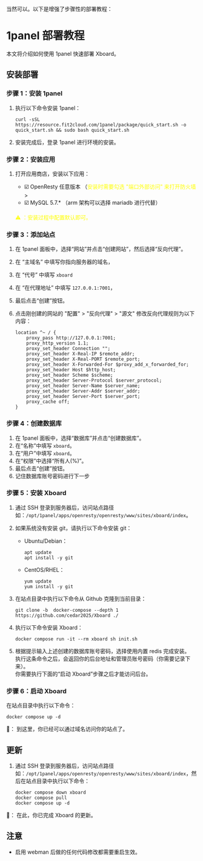 当然可以。以下是增强了步骤性的部署教程：

# 1panel 部署教程

本文将介绍如何使用 1panel 快速部署 Xboard。

## 安装部署

### 步骤 1：安装 1panel

1. 执行以下命令安装 1panel：

    ```
    curl -sSL https://resource.fit2cloud.com/1panel/package/quick_start.sh -o quick_start.sh && sudo bash quick_start.sh
    ```

2. 安装完成后，登录 1panel 进行环境的安装。

### 步骤 2：安装应用

1. 打开应用商店，安装以下应用：

    - ☑️ OpenResty 任意版本 （<span style="color:yellow">安装时需要勾选 "端口外部访问" 来打开防火墙</span>>
    - ☑️ MySQL 5.7.\* （arm 架构可以选择 mariadb 进行代替）

    <span style="color:yellow">⚠️ ：安装过程中配置默认即可。</span>

### 步骤 3：添加站点

1. 在 1panel 面板中，选择“网站”并点击“创建网站”，然后选择“反向代理”。
2. 在 “主域名” 中填写你指向服务器的域名，
3. 在 “代号” 中填写 `xboard`
4. 在 “在代理地址” 中填写 `127.0.0.1:7001`，
5. 最后点击“创建”按钮。
6. 点击刚创建的网站的 "配置" > "反向代理" > "源文" 修改反向代理规则为以下内容：

    ```
    location ^~ / {
        proxy_pass http://127.0.0.1:7001;
        proxy_http_version 1.1;
        proxy_set_header Connection "";
        proxy_set_header X-Real-IP $remote_addr;
        proxy_set_header X-Real-PORT $remote_port;
        proxy_set_header X-Forwarded-For $proxy_add_x_forwarded_for;
        proxy_set_header Host $http_host;
        proxy_set_header Scheme $scheme;
        proxy_set_header Server-Protocol $server_protocol;
        proxy_set_header Server-Name $server_name;
        proxy_set_header Server-Addr $server_addr;
        proxy_set_header Server-Port $server_port;
        proxy_cache off;
    }
    ```

### 步骤 4：创建数据库

1. 在 1panel 面板中，选择“数据库”并点击“创建数据库”。
2. 在“名称”中填写 `xboard`。
3. 在“用户”中填写 `xboard`。
4. 在“权限”中选择“所有人(%)”。
5. 最后点击“创建”按钮。
6. 记住数据库账号密码进行下一步

### 步骤 5：安装 Xboard

1. 通过 SSH 登录到服务器后，访问站点路径如：`/opt/1panel/apps/openresty/openresty/www/sites/xboard/index`。
2. 如果系统没有安装 git，请执行以下命令安装 git：

    - Ubuntu/Debian：

        ```
        apt update
        apt install -y git
        ```

    - CentOS/RHEL：

        ```
        yum update
        yum install -y git
        ```

3. 在站点目录中执行以下命令从 Github 克隆到当前目录：

    ```
    git clone -b  docker-compose --depth 1 https://github.com/cedar2025/Xboard ./
    ```

4. 执行以下命令安装 Xboard：

    ```
    docker compose run -it --rm xboard sh init.sh
    ```

5. 根据提示输入上述创建的数据库账号密码，选择使用内置 redis 完成安装。  
   执行这条命令之后，会返回你的后台地址和管理员账号密码（你需要记录下来）。  
   你需要执行下面的“启动 Xboard”步骤之后才能访问后台。

### 步骤 6：启动 Xboard

在站点目录中执行以下命令：

```
docker compose up -d
```

🎉： 到这里，你已经可以通过域名访问你的站点了。

## 更新

1. 通过 SSH 登录到服务器后，访问站点路径如：`/opt/1panel/apps/openresty/openresty/www/sites/xboard/index`，然后在站点目录中执行以下命令：

    ```
    docker compose down xboard
    docker compose pull 
    docker compose up -d
    ```

🎉： 在此，你已完成 Xboard 的更新。

## 注意

-   启用 webman 后做的任何代码修改都需要重启生效。
